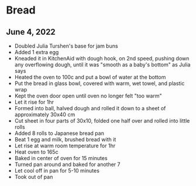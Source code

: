 ---
---

# Bread

## June 4, 2022
- Doubled Julia Turshen's base for jam buns
- Added 1 extra egg
- Kneaded it in KitchenAid with dough hook, on 2nd speed, pushing down any overflowing dough, until it was "smooth as a baby's bottom" as Julia says
- Heated the oven to 100c and put a bowl of water at the bottom
- Put the bread in glass bowl, covered with warm, wet towel, and plastic wrap
- Kept the oven door open until oven no longer felt "too warm"
- Let it rise for 1hr
- Formed into ball, halved dough and rolled it down to a sheet of approximately 30x40 cm
- Cut sheet in four parts of 30x10, folded one half over and rolled into little rolls
- Added 8 rolls to Japanese bread pan
- Beat 1 egg and milk, brushed bread with it
- Let rise at warm room temperature for 1hr
- Heat oven to 165c
- Baked in center of oven for 15 minutes
- Turned pan around and baked for another 7
- Let cool off in pan for 5-10 minutes
- Took out of pan